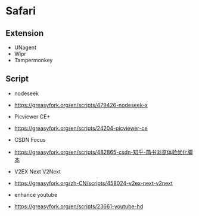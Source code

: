 # Safari

## Extension

* UNagent
* Wipr  
* Tampermonkey

## Script

* nodeseek
*  https://greasyfork.org/en/scripts/479426-nodeseek-x
  
* Picviewer CE+
* https://greasyfork.org/en/scripts/24204-picviewer-ce
  
* CSDN Focus
* https://greasyfork.org/en/scripts/482865-csdn-知乎-简书浏览体验优化脚本

* V2EX Next V2Next
* https://greasyfork.org/zh-CN/scripts/458024-v2ex-next-v2next

* enhance youtube
* https://greasyfork.org/en/scripts/23661-youtube-hd
